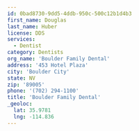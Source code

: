 ```yaml
---
id: 0bad8730-9dd5-4ddb-950c-500c12b1d4b3
first_name: Douglas
last_name: Huber
license: DDS
services:
  - Dentist
category: Dentists
org_name: 'Boulder Family Dental'
address: '453 Hotel Plaza'
city: 'Boulder City'
state: NV
zip: '89005'
phone: '(702) 294-1100'
title: 'Boulder Family Dental'
_geoloc:
  lat: 35.9781
  lng: -114.836
---
```

